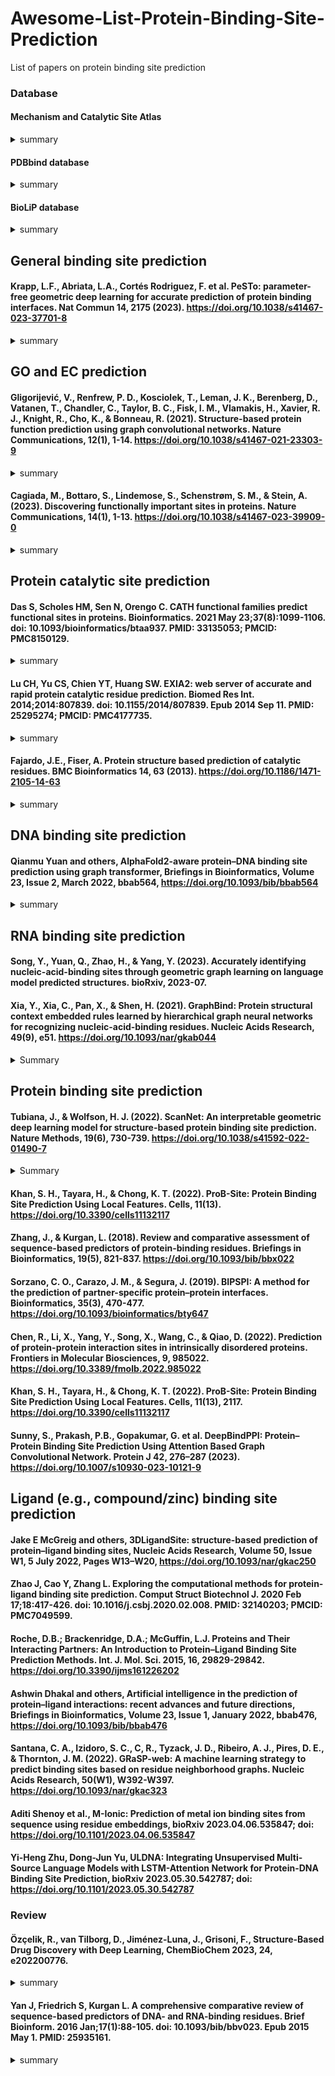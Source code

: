 # Awesome-List-Protein-Binding-Site-Prediction
List of papers on protein binding site prediction


### Database

#### Mechanism and Catalytic Site Atlas

<details>
<summary>summary</summary>
M-CSA is a database of enzyme reaction mechanisms. It annotates the protein, catalytic residues, cofactors, and the reaction mechanisms of hundreds of enzymes.
M-CSA contains 1003 hand-curated entries.
</details>


#### PDBbind database
<details>
<summary>summary</summary>

Contains ~13000 complex strcuctures formed between protein-small molecule ligand, protein-protein, protein-nucleic acid and nucleic acid-small molecule ligand. 
Binding affinity data and structural information for a total of 12,995 biomolecular complexes, including protein-ligand (10656), nucleic acid-ligand (87), protein-nucleic acid (660), and protein-protein complexes (1592), which is the largest collection of this kind so far.
</details>

#### BioLiP database
<details>
<summary>summary</summary>
BioLiP is a semi-manually curated database for high-quality, biologically relevant ligand-protein binding interactions. The structure data are collected primarily from the Protein Data Bank (PDB), with biological insights mined from literature and other specific databases. BioLiP aims to construct the most comprehensive and accurate database for serving the needs of ligand-protein docking, virtual ligand screening and protein function annotation. Questions about the BioLiP Database can be posted at the Service System Discussion Board. Since ligand molecules (e.g., Glycerol, Ethylene glycol) are often used as additives (i.e., false positives) for solving the protein structures, not all ligands present in the PDB database are biologically relevant. BioLiP uses a composite automated and manual procedure for examining the biological relevance of ligands in the PDB database. Each entry in BioLiP contains a comprehensive list of annotations on: ligand-binding residues; ligand binding affinity (from the original literature, plus Binding MOAD, PDBbind-CN, BindingDB); catalytic site residues (mapped from Mechanism and Catalytic Site Atlas); Enzyme Commission (EC) numbers and Gene Ontology (GO) terms mapped by the SIFTS database; crosslinks to external databases, including RCSB PDB, PDBe, PDBj, PDBsum, Binding MOAD, PDBbind-CN, Mechanism and Catalytic Site Atlas, QuickGO, ExPASy ENZYME, ChEMBL, DrugBank, ZINC, UniProt, PubMed.
</details>


## General binding site prediction
#### Krapp, L.F., Abriata, L.A., Cortés Rodriguez, F. et al. PeSTo: parameter-free geometric deep learning for accurate prediction of protein binding interfaces. Nat Commun 14, 2175 (2023). https://doi.org/10.1038/s41467-023-37701-8
<details>
<summary>summary</summary>
Given the protein structure, the model predicts the binding site of nucleic acids, lipids, ions, and small molecules.
The dataset is composed of all the biological assemblies from the Protein Data Bank.
The method was compared with ScanNet, MaSIF-site, SPPIDER35 and PSIVER on protein-binding site prediction. 
The testing set is composed of the clusters containing any of the 53 subunits from the MaSIF-site benchmark dataset or 230 structures from the Protein-Protein Docking Benchmark 5.038 (PPDB5) dataset. Additionally, we extracted a subset 417 structures common in the benchmark dataset of ScanNet15 and the testing dataset of PeSTo. 
</details>


## GO and EC prediction

#### Gligorijević, V., Renfrew, P. D., Kosciolek, T., Leman, J. K., Berenberg, D., Vatanen, T., Chandler, C., Taylor, B. C., Fisk, I. M., Vlamakis, H., Xavier, R. J., Knight, R., Cho, K., & Bonneau, R. (2021). Structure-based protein function prediction using graph convolutional networks. Nature Communications, 12(1), 1-14. https://doi.org/10.1038/s41467-021-23303-9
<details>
<summary>summary</summary>

The paper introduces DeepFRI, a Graph Convolutional Network for predicting protein functions by leveraging sequence features extracted from a protein language model and protein structures. It outperforms current leading methods and sequence-based Convolutional Neural Networks and scales to the size of current sequence repositories. DeepFRI has significant de-noising capability, with only a minor drop in performance when protein models replace experimental structures. Class activation mapping allows function predictions at an unprecedented resolution, allowing site-specific annotations at the residue level in an automated manner. The authors show their method's utility and high performance by annotating structures from the PDB and SWISS-MODEL, making several new confident function predictions.
The paper compares DeepFRI with the following baselines:

- BLAST: a sequence alignment tool that uses the E-value as a measure of similarity1.
PSI-BLAST: an iterative version of BLAST that builds a position-specific scoring matrix (PSSM) from the initial hits and searches again1.
- ProtFun: a method that predicts protein functions from sequence-derived features such as amino acid composition, predicted secondary structure and solvent accessibility1.
- GOtcha: a method that predicts protein functions by transferring annotations from homologous proteins using a score that reflects the reliability of the match1.
- PFP: a method that predicts protein functions by using a k-nearest neighbor algorithm on a large database of annotated proteins1.
- ESG: a method that predicts protein functions by using an ensemble of SVM classifiers trained on different sequence features1.
- DeepGO: a deep convolutional neural network (CNN) that predicts protein functions from sequence features extracted by a bidirectional recurrent neural network (RNN)2.
- DeepText2GO: a deep CNN that predicts protein functions from text features extracted by a natural language processing model2.
- GOLabeler: a deep CNN that predicts protein functions from both sequence and text features2.
The authors used the following evaluation metrics:

- Fmax: the maximum F1 score over all possible thresholds.
- AUC-ROC: the area under the receiver operating characteristic (ROC) curve.
- AUC-PR: the area under the precision-recall (PR) curve.

The authors used two benchmark datasets to evaluate the performance of DeepFRI:
- The CAFA3 dataset: a dataset of 368 proteins with 1,000 GO terms from the third round of the Critical Assessment of Function -Annotation (CAFA) experiment.
- The PDB-SWISS-MODEL dataset: a dataset of 1,000 proteins with 2,000 GO terms from the Protein Data Bank (PDB) and SWISS-MODEL.

**Highlight: Use grad-CAM for functional site prediction, which is unsupervised**

</details>
  

#### Cagiada, M., Bottaro, S., Lindemose, S., Schenstrøm, S. M., & Stein, A. (2023). Discovering functionally important sites in proteins. Nature Communications, 14(1), 1-13. https://doi.org/10.1038/s41467-023-39909-0

<details>
<summary>summary</summary>

This paper presents a machine learning method that combines statistical models for protein sequences with biophysical models of stability to predict functionally important sites in proteins. The model is trained using experimental data on variant effects and can be used to discover active sites, regulatory sites, and binding sites. The utility of the model is demonstrated through prospective prediction and experimental validation on the functional consequences of missense variants in HPRT1, which may cause Lesch-Nyhan syndrome. The paper addresses the challenge of distinguishing the effects of amino acid substitutions on intrinsic function from their effects on stability and cellular abundance by using multiplexed assays of variant effects. The goal is to pinpoint the molecular mechanisms underlying perturbed function and identify residues that directly contribute to the function.
the data used in this study includes experimental data on variant effects, specifically missense variants in the HPRT1 protein. The authors used multiplexed assays of variant effects (MAVEs) to probe the consequences of individual substitutions on both function and abundance. The data used for training the machine learning model and the predictions made in this study are available at the GitHub repository: https://github.com/KULL-Centre/_2022_functional-sites-cagiada.

</details>



## Protein catalytic site prediction

#### Das S, Scholes HM, Sen N, Orengo C. CATH functional families predict functional sites in proteins. Bioinformatics. 2021 May 23;37(8):1099-1106. doi: 10.1093/bioinformatics/btaa937. PMID: 33135053; PMCID: PMC8150129.

<details>
<summary>summary</summary>


The paper presents a new method for predicting functional sites in proteins using features derived from protein sequence, structure and CATH functional families (FunFams)12. The main contributions of the paper are:

The paper introduces FunSite, a machine learning predictor that identifies catalytic, ligand-binding and protein–protein interaction functional sites using features derived from protein sequence and structure, and evolutionary data from CATH FunFams1.
The paper shows that FunSite outperforms other publicly available functional site prediction methods on a comprehensive benchmark dataset3. The paper also shows that the FunFam-based features are more informative and discriminating than the commonly used PSI-BLAST-based features for functional site prediction.
The paper demonstrates that FunSite can predict multiple types of functional sites for a given query protein and account for the possibility that a residue may have more than one functional role. The paper also provides insights into the characteristics and importance of different features for different types of functional sites.
The paper compares its proposed method, called FunSite, with several baselines that are also designed to identify catalytic, ligand-binding and protein–protein interaction functional sites. The baselines are:

S-SITE: A method that uses sequence profiles and structural information to predict functional sites1.
ConCavity: A method that combines evolutionary conservation with geometric properties of protein structures to identify binding pockets2.
COFACTOR: A method that uses a combination of sequence, structure and evolutionary information to predict enzyme active sites and ligand-binding sites3.
FINDSITE: A method that uses a threading-based approach to transfer functional annotations from known protein structures to unknown ones4.
3DLigandSite: A method that uses structural alignments of homologous proteins to predict ligand-binding sites.
These baselines represent different types of approaches for functional site prediction, such as sequence-based, structure-based, evolution-based and threading-based methods. The paper shows that FunSite outperforms all these baselines on a comprehensive benchmark dataset.

The paper uses two benchmark datasets to evaluate the performance of FunSite and the baselines. The first dataset is called FunFam-40, which contains 40 protein families with known functional sites from the CATH database. The second dataset is called FunSite-40, which contains 40 proteins with known functional sites from the PDB database. The paper shows that FunSite outperforms all the baselines on both datasets.

The paper uses several evaluation metrics to compare the performance of FunSite and the baselines. These metrics include sensitivity, specificity, precision, F1 score and area under the receiver operating characteristic curve (AUC-ROC). The paper also uses Matthews correlation coefficient (MCC) as an additional metric to evaluate the overall performance of FunSite and the baselines.


</details>


#### Lu CH, Yu CS, Chien YT, Huang SW. EXIA2: web server of accurate and rapid protein catalytic residue prediction. Biomed Res Int. 2014;2014:807839. doi: 10.1155/2014/807839. Epub 2014 Sep 11. PMID: 25295274; PMCID: PMC4177735.

<details>
<summary>summary</summary>
The paper describes the EXIA2 Web Server, a method for predicting catalytic residues in proteins based on their special side chain orientation. The paper uses six benchmark datasets to evaluate the performance of the EXIA2 Web Server for predicting catalytic residues in proteins. The datasets include PW79, POOL160, EF fold, EF superfamily, EF family, and P100, which include over 1,200 proteins and 861,404 residues (3,664 catalytic residues and 857,740 noncatalytic residues). The definition of catalytic residues is based on Catalytic Site Atlas version 2.2.12. The paper compares the prediction performance of EXIA2 with that of three state-of-the-art prediction methods, including CRpred, POOL, ConSurf, and ResBoost, on the PW79 and POOL160 datasets. The performance is evaluated using recall (R), precision (P), and area under ROC curve (AUCROC). 
</details>


#### Fajardo, J.E., Fiser, A. Protein structure based prediction of catalytic residues. BMC Bioinformatics 14, 63 (2013). https://doi.org/10.1186/1471-2105-14-63
<details>
<summary>summary</summary>
The methods described in the paper Protein structure based prediction of catalytic residues aim to predict functional residues in protein structures using a neural network approach. The authors explore a range of features based on protein structure, including distance to the centroid and amino acid type, combined with sequence conservation. The neural network is trained using a supervised, feed-forward approach with one hidden layer of ten units. The performance of the method is evaluated using various performance measures, including sensitivity, precision, and the F1-measure. The results show that the proposed method achieves comparable performance to other state-of-the-art methods. The benchmarks and baselines used in the paper are not explicitly mentioned in the provided information. However, the authors mention comparing their method to other existing methods, such as CRpred and the method of Youn et al., which rely on sequence conservation and structural information. The performance of the proposed method is evaluated using different datasets, including a training set and an independent test set.

</details>





## DNA binding site prediction

#### Qianmu Yuan and others, AlphaFold2-aware protein–DNA binding site prediction using graph transformer, Briefings in Bioinformatics, Volume 23, Issue 2, March 2022, bbab564, https://doi.org/10.1093/bib/bbab564
<details>
<summary>summary</summary>
This paper proposes a novel method, GraphSite, that utilizes the AlphaFold2 protein structure prediction and a graph transformer model to predict protein-DNA binding sites accurately. The method outperforms existing sequence-based and structure-based methods, demonstrating significant improvements in performance.
The baseline methods of this paper are:
BiLSTM: a sequence-based method that uses a two-layer bidirectional long short-term memory network and a multilayer perceptron to predict DNA-binding residues from amino acid features1.
TargetS, TargetDNA, SVMnuc, and DNAPred: four sequence-based methods that use different machine learning algorithms and sequence-derived features to learn local patterns of DNA-binding characteristics2.
COACH-D, NucBind, DNABind, and GraphBind: four structure-based methods that use protein structures as input and employ different techniques to identify DNA-binding sites, such as template-based methods, machine learning methods or hybrid methods.

Train and test sets: Train_573 and Test_129, Test_196, which are named by the numbers of proteins in the datasets. These datasets were collected from the BioLiP database. The authors used several evaluation metrics such as accuracy, sensitivity, specificity, precision, F1-score, Matthews correlation coefficient (MCC), and area under the receiver operating characteristic curve (AUC-ROC) to evaluate the performance of their method.

</details>


## RNA binding site prediction

#### Song, Y., Yuan, Q., Zhao, H., & Yang, Y. (2023). Accurately identifying nucleic-acid-binding sites through geometric graph learning on language model predicted structures. bioRxiv, 2023-07.
#### Xia, Y., Xia, C., Pan, X., & Shen, H. (2021). GraphBind: Protein structural context embedded rules learned by hierarchical graph neural networks for recognizing nucleic-acid-binding residues. Nucleic Acids Research, 49(9), e51. https://doi.org/10.1093/nar/gkab044
<details>
<summary>Summary</summary>

The paper presents GraphBind, a novel method for nucleic-acid-binding residue prediction based on an end-to-end graph neural network. The main contributions of the paper are:
It proposes a structural-context-based graph representation to capture protein residues' local geometric and bio-physicochemical characteristics and their interactions with nucleic acids.
It designs a hierarchical graph neural network for embedding the graph into a fixed-size latent representation for downstream prediction.
It demonstrates the superior performance of GraphBind over eight state-of-the-art methods on two benchmark datasets for DNA- and RNA-binding residue prediction.
The benchmark datasets are constructed from the BioLiP database, which is a collection of biologically relevant ligand-protein interactions. The datasets are divided into training and test sets according to the release date. The datasets are also augmented by transferring binding annotations from similar protein chains to increase the number of binding residues in the training sets. The details of the datasets are summarized in Table 11.

The evaluation metrics are recall, precision, F1-score, Matthews correlation coefficient (MCC), and area under the receiver operator characteristic (ROC) curve (AUC). These metrics are used to assess the performance of GraphBind and other methods on binary classification of binding and non-binding residues.

The baselines are eight state-of-the-art methods for nucleic-acid-binding residue prediction, including deep-learning-based methods, shallow-machine-learning-based methods, template-based methods, and consensus methods. 
These methods are:
- TargetDNA: a sequence-based method that uses evolutionary information and predicted secondary structure profiles as input and employs multiple SVMs with boosting as the classifier.
- TargetS: a sequence-based method that uses evolutionary information, predicted secondary structure profiles and ligand-specific propensity as input and applies the AdaBoost algorithm as the classifier.
- NucBind: a consensus method that fuses a sequence-based SVM classifier and a template-based method 1.
- DNAPred: a sequence-based method that proposes a two-stage imbalanced learning algorithm with an ensemble technique 2.
- RNABindRPlus: a consensus method that combines outputs from a sequence homology-based method and a SVM classifier 3.
- NucleicNet: a structure-based deep learning method that analyzes physicochemical properties of grid points on protein surface and takes a deep residual network as the classifier 45.
- aaRNA: a sequence- and structure-based artificial neural network classifier that uses a structural descriptor Laplacian norm to measure surface convexity/concavity 6.
- DNABind: a consensus method that integrates a sequence-based SVM classifier, a structure-based SVM classifier and a template-based method.
</details>

## Protein binding site prediction

#### Tubiana, J., & Wolfson, H. J. (2022). ScanNet: An interpretable geometric deep learning model for structure-based protein binding site prediction. Nature Methods, 19(6), 730-739. https://doi.org/10.1038/s41592-022-01490-7

<details>
<summary>Summary</summary>


ScanNet: a new model for protein binding site prediction. ScanNet is a geometric deep learning model that can learn the spatio-chemical arrangements of atoms and amino acids that characterize the functional sites of proteins12. It can predict the binding sites of small molecules, other proteins, and antibodies from the 3D structure of a protein. It outperforms existing methods based on handcrafted features, structural homology, and surface-based geometric deep learning3.
ScanNet architecture and components. ScanNet consists of four main stages: atomic neighborhood embedding, atom to amino acid pooling, amino acid neighborhood embedding, and neighborhood attention. It uses trainable, linear filters to detect specific spatio-chemical patterns in the local neighborhoods of atoms and amino acids4. It also uses multi-headed attention to pool information from relevant atoms and neighbors. It outputs a residue-wise label probability for each amino acid.
ScanNet applications and results. ScanNet is applied to two related tasks: prediction of protein–protein binding sites (PPBS) and B cell epitopes (BCE)5. It is trained and evaluated on newly compiled datasets of annotated PPBSs and BCEs derived from the Dockground and SabDab databases, respectively. It achieves high accuracy and precision for both tasks, and can generalize to unseen protein folds. It also predicts BCEs for the SARS-CoV-2 spike protein, validating known antigenic regions and suggesting new ones67.
We constructed a nonredundant dataset of 20K representative protein chains with annotated binding sites derived from the 
Dockground database of protein complexes45. The PPBS dataset 
covers a wide range of complex sizes, types, organism taxonomies, 
protein lengths (Extended Data Fig. 3a–d) and contains around 
5M amino acids, of which 22.7% are PPBS.
The baseline methods used for comparison in the paper are based on handcrafted features, structural homology, and surface-based geometric deep learning1. The evaluation metrics used in the paper are precision, recall, F1 score, and area under the receiver operating characteristic curve (AUC-ROC)1. The precision is the number of true positives divided by the number of true positives plus false positives. The recall is the number of true positives divided by the number of true positives plus false negatives. The F1 score is the harmonic mean of precision and recall. The AUC-ROC is a measure of the trade-off between true positive rate and false positive rate.

</details>


#### Khan, S. H., Tayara, H., & Chong, K. T. (2022). ProB-Site: Protein Binding Site Prediction Using Local Features. Cells, 11(13). https://doi.org/10.3390/cells11132117

#### Zhang, J., & Kurgan, L. (2018). Review and comparative assessment of sequence-based predictors of protein-binding residues. Briefings in Bioinformatics, 19(5), 821-837. https://doi.org/10.1093/bib/bbx022


#### Sorzano, C. O., Carazo, J. M., & Segura, J. (2019). BIPSPI: A method for the prediction of partner-specific protein–protein interfaces. Bioinformatics, 35(3), 470-477. https://doi.org/10.1093/bioinformatics/bty647

#### Chen, R., Li, X., Yang, Y., Song, X., Wang, C., & Qiao, D. (2022). Prediction of protein-protein interaction sites in intrinsically disordered proteins. Frontiers in Molecular Biosciences, 9, 985022. https://doi.org/10.3389/fmolb.2022.985022

#### Khan, S. H., Tayara, H., & Chong, K. T. (2022). ProB-Site: Protein Binding Site Prediction Using Local Features. Cells, 11(13), 2117. https://doi.org/10.3390/cells11132117

#### Sunny, S., Prakash, P.B., Gopakumar, G. et al. DeepBindPPI: Protein–Protein Binding Site Prediction Using Attention Based Graph Convolutional Network. Protein J 42, 276–287 (2023). https://doi.org/10.1007/s10930-023-10121-9


## Ligand (e.g., compound/zinc) binding site prediction

#### Jake E McGreig and others, 3DLigandSite: structure-based prediction of protein–ligand binding sites, Nucleic Acids Research, Volume 50, Issue W1, 5 July 2022, Pages W13–W20, https://doi.org/10.1093/nar/gkac250

#### Zhao J, Cao Y, Zhang L. Exploring the computational methods for protein-ligand binding site prediction. Comput Struct Biotechnol J. 2020 Feb 17;18:417-426. doi: 10.1016/j.csbj.2020.02.008. PMID: 32140203; PMCID: PMC7049599.

#### Roche, D.B.; Brackenridge, D.A.; McGuffin, L.J. Proteins and Their Interacting Partners: An Introduction to Protein–Ligand Binding Site Prediction Methods. Int. J. Mol. Sci. 2015, 16, 29829-29842. https://doi.org/10.3390/ijms161226202

#### Ashwin Dhakal and others, Artificial intelligence in the prediction of protein–ligand interactions: recent advances and future directions, Briefings in Bioinformatics, Volume 23, Issue 1, January 2022, bbab476, https://doi.org/10.1093/bib/bbab476

#### Santana, C. A., Izidoro, S. C., C, R., Tyzack, J. D., Ribeiro, A. J., Pires, D. E., & Thornton, J. M. (2022). GRaSP-web: A machine learning strategy to predict binding sites based on residue neighborhood graphs. Nucleic Acids Research, 50(W1), W392-W397. https://doi.org/10.1093/nar/gkac323


#### Aditi Shenoy et al., M-Ionic: Prediction of metal ion binding sites from sequence using residue embeddings, bioRxiv 2023.04.06.535847; doi: https://doi.org/10.1101/2023.04.06.535847

#### Yi-Heng Zhu, Dong-Jun Yu, ULDNA: Integrating Unsupervised Multi-Source Language Models with LSTM-Attention Network for Protein-DNA Binding Site Prediction, bioRxiv 2023.05.30.542787; doi: https://doi.org/10.1101/2023.05.30.542787


### Review

#### Özçelik, R., van Tilborg, D., Jiménez-Luna, J., Grisoni, F., Structure-Based Drug Discovery with Deep Learning, ChemBioChem 2023, 24, e202200776.
<details>
<summary>summary</summary>
The paper discusses the importance of identifying ‘druggable’ binding sites in proteins in structure-based drug discovery (SBDD). The authors describe various methods for binding site detection such as interatomic gap volumes and regions of buried pocket surfaces. They also discuss how deep learning methods have gained traction to detect binding sites. These approaches can be grouped by the molecular representations they rely on, i.e., protein sequence, 3D structure, and surface. The authors describe sequence-based models and 3D structure-based models that use the spatial information of proteins to detect likely binding sites. Early approaches represented the protein structure with voxels featurized with pharmacophore-like properties, along with convolutional neural networks. Subsequent works have refined structure-based binding site detection with additional techniques from the computer vision domain, e.g., image segmentation. BiteNet extended ‘static’ CNN-based approaches by incorporating conformational ensembles of proteins. The approach was later adapted to predict protein-peptide binding sites.
</details>

#### Yan J, Friedrich S, Kurgan L. A comprehensive comparative review of sequence-based predictors of DNA- and RNA-binding residues. Brief Bioinform. 2016 Jan;17(1):88-105. doi: 10.1093/bib/bbv023. Epub 2015 May 1. PMID: 25935161.

<details>
<summary>summary</summary>
A review of sequence-based predictors of DNA- and RNA-binding residues.12 The authors summarize 30 computational methods that use protein sequences to predict which amino acids interact with DNA or RNA molecules. They compare the features, models, outputs and availability of these methods.
A new benchmark data set for evaluation of predictive performance. The authors collect high-quality structures of protein–DNA and protein–RNA complexes from the Protein Data Bank and define binding residues based on two cutoff distances (3.5 A˚ and 5 A˚ ). They also transfer binding annotations between similar proteins to obtain more complete data. They split the data into training and test sets based on release date and sequence similarity3.
A selection of methods for empirical assessment. The authors choose 10 sequence-only methods that are available as web servers and are runtime-efficient. They include four predictors of DNA-binding residues, three predictors of RNA-binding residues, and three consensus-based approaches that combine multiple methods46.
An evaluation of predictive quality and cross-prediction ability. The authors use sensitivity, specificity, MCC, AUC and a new measure called Ratio to assess the predictions of the selected methods on the test data sets. They also investigate how well the methods can discriminate between DNA- and RNA-binding residues7.
A design and assessment of consensus predictors.8 The authors propose several types of consensuses that integrate predictions from different methods using logic-based, majority-vote-based or machine learning-based approaches. They also introduce a novel method for combined prediction of DNA- and RNA-binding residues with four outcomes65. They show that some consensuses can improve predictive performance and reduce cross-prediction errors9.
</details>



